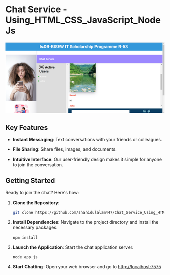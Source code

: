 # Chat Service - Using_HTML_CSS_JavaScript_NodeJs

![image](https://github.com/shahidulalam447/Chat_Service_Using_HTML_CSS_JS_NodeJs/blob/main/ChatService.png)

## Key Features

- **Instant Messaging**: Text conversations with your friends or colleagues.

- **File Sharing**: Share files, images, and documents.

- **Intuitive Interface**: Our user-friendly design makes it simple for anyone to join the conversation.

## Getting Started

Ready to join the chat? Here's how:

1. **Clone the Repository**:
   ```bash
   git clone https://github.com/shahidulalam447/Chat_Service_Using_HTML_CSS_JS_NodeJs.git
   ```

2. **Install Dependencies**:
   Navigate to the project directory and install the necessary packages.
   ```bash
   npm install
   ```

3. **Launch the Application**:
   Start the chat application server.
   ```bash
   node app.js
   ```

4. **Start Chatting**:
   Open your web browser and go to [http://localhost:7575](http://localhost:7575)
